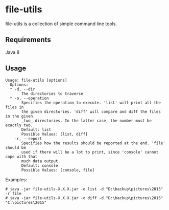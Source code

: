 # file-utils

file-utils is a collection of simple command line tools.

## Requirements

Java 8

## Usage

    Usage: file-utils [options]
      Options:
      * -d, --dir
           The directories to traverse
      * -o, --operation
           Specifies the operation to execute. 'list' will print all the files in
           the given directories. 'diff' will compare and diff the files in the given
           _two_ directories. In the latter case, the number must be exactly two.
           Default: list
           Possible Values: [list, diff]
        -r, --report
           Specifies how the results should be reported at the end. 'file' should be
           used if there will be a lot to print, since 'console' cannot cope with that
           much data output.
           Default: console
           Possible Values: [console, file]


Examples:

    # java -jar file-utils-X.X.X.jar -o list -d "D:\backup\pictures\2015" -r file
    # java -jar file-utils-X.X.X.jar -o diff -d "D:\backup\pictures\2015" "C:\pictures\2015"

